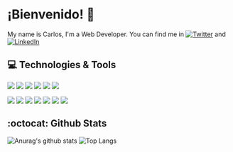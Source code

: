 # ¡Bienvenido! 👋

My name is Carlos, I'm a Web Developer. 
You can find me in [![Twitter][1.1]][1] and [![LinkedIn][2.1]][2]

## 💻 Technologies & Tools

![](https://img.shields.io/badge/OS-Linux-informational?style=flat&logo=linux&logoColor=white&color=black)
![](https://img.shields.io/badge/VSC-Git-informational?style=flat&logo=git&logoColor=white&color=orange)
![](https://img.shields.io/badge/Editor-VSCode-informational?style=flat&logo=visual-studio&logoColor=white&color=blue)
![](https://img.shields.io/badge/Markup-HTML5-informational?style=flat&logo=html5&logoColor=white&color=orange)
![](https://img.shields.io/badge/Markup-CSS3-informational?style=flat&logo=css3&logoColor=white&color=blue)
![](https://img.shields.io/badge/Code-JavaScript-informational?style=flat&logo=JavaScript&logoColor=white&color=yellow)

![](https://img.shields.io/badge/Code-C-informational?style=flat&logo=C&logoColor=white&color=grey)
![](https://img.shields.io/badge/Code-Java-informational?style=flat&logo=java&logoColor=white&color=brown)
![](https://img.shields.io/badge/Code-PHP7-informational?style=flat&logo=php&logoColor=white&color=darkviolet)
![](https://img.shields.io/badge/Framework-React-informational?style=flat&logo=React&logoColor=white&color=darkblue)
![](https://img.shields.io/badge/DB-MySQL-informational?style=flat&logo=MySQL&logoColor=white&color=blue)
![](https://img.shields.io/badge/Sever-Apache-informational?style=flat&logo=apache&logoColor=white&color=darkred)
![](https://img.shields.io/badge/Sever-Tomcat-informational?style=flat&logo=tomcat&logoColor=white&color=yellow)

## :octocat: Github Stats

![Anurag's github stats](https://github-readme-stats.vercel.app/api?username=cesantaniello&show_icons=true)
![Top Langs](https://github-readme-stats.vercel.app/api/top-langs/?username=cesantaniello&&hide=css)

[1.1]: https://img.icons8.com/cute-clipart/30/000000/twitter.png
[1]: https://twitter.com/cesantaniello
[2.1]: https://img.icons8.com/cute-clipart/30/000000/linkedin.png
[2]: https://www.linkedin.com/in/carlos-e-santaniello/
